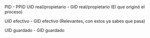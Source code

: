 PID - PPID 
UID real/propietario - GID real/propietario (El que originó el proceso)

UID efectivo - GID efectivo (Relevantes, con estos ya sabes que pasa)

UID guardado  - GID guardado